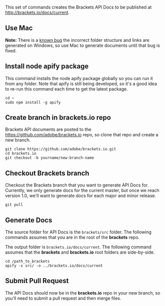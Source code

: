This set of commands creates the Brackets API Docs to be published at http://brackets.io/docs/current.

## Use Mac

__Note:__ There is a [known bug](https://github.com/jbalsas/apify/issues/3) the incorrect folder structure and links are generated on Windows, so use Mac to generate documents until that bug is fixed.

## Install node apify package

This command installs the node apify package globally so you can run it from any folder. Note that apify is still being developed, so it's a good idea to re-run this command each time to get the latest package.

```
cd ~
sudo npm install -g apify
```

## Create branch in brackets.io repo

Brackets API documents are posted to the https://github.com/adobe/brackets.io repo, so clone that repo and create a new branch.

```
git clone https://github.com/adobe/brackets.io.git
cd brackets.io
git checkout -b yourname/new-branch-name
```

## Checkout Brackets branch

Checkout the Brackets branch that you want to generate API Docs for. Currently, we only generate docs for the current master, but once we reach version 1.0, we'll want to generate docs for each major and minor release.

```
git pull
```

## Generate Docs

The source folder for API Docs is the `brackets/src` folder. The following commands assumes that you are in the root of the **brackets** repo.

The output folder is `brackets.io/docs/current`. The following command assumes that the **brackets** and **brackets.io** root folders are side-by-side.

```
cd /path_to_brackets
apify -s src/ -o ../brackets.io/docs/current
```

## Submit Pull Request

The API Docs should now be in the **brackets.io** repo in your new branch, so you'll need to submit a pull request and then merge files.

